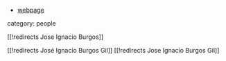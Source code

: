 

* [webpage](http://www.icmat.es/miembros/burgos/)

category: people

[[!redirects Jose Ignacio Burgos]]

[[!redirects José Ignacio Burgos Gil]]
[[!redirects Jose Ignacio Burgos Gil]]